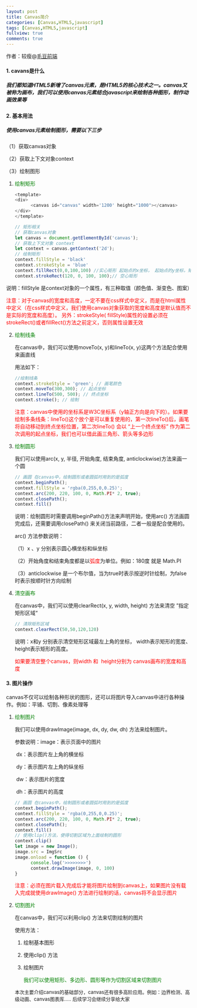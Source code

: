 ```yaml
---
layout: post
title: Canvas简介
categories: [Canvas,HTML5,javascript]
tags: [Canvas,HTML5,javascript]
fullview: true
comments: true
---
```


作者：较瘦@[毛豆前端](https://maodoufe.github.io/)

#### 1. cavans是什么

##### 我们都知道HTML5新增了canvas元素，是HTML5的核心技术之一。canvas又被称为画布，我们可以使用canvas元素结合javascript来绘制各种图形，制作动画效果等

#### 2. 基本用法

##### 使用canvas元素绘制图形，需要以下三步

（1）获取canvas对象

（2）获取上下文对象context

（3）绘制图形

1. <font color=green>绘制矩形</font>
      ```javascript
      <template>
      <div>
            <canvas id="canvas" width='1200' height="1000"></canvas>
      </div>
      </template>
      ```
      ```javascript
      // 矩形相关
      // 获取canvas对象
      let canvas = document.getElementById('canvas'); 
      // 获取上下文对象 context
      let context = canvas.getContext('2d');
      // 绘制矩形
      context.fillStyle = 'black'
      context.strokeStyle = 'blue'
      context.fillRect(0,0,100,100) //实心矩形 起始点的x坐标， 起始点的y坐标，矩形的宽，矩形的搞
      context.strokeRect(120, 0, 100, 100);// 空心矩形

      ```
      
说明：fillStyle 是context对象的一个属性，有三种取值（颜色值、渐变色、图案）

<font color=red>注意：对于canvas的宽度和高度，一定不要在css样式中定义，而是在html属性中定义（在css样式中定义，我们使用canvas对象获取的宽度和高度是默认值而不是实际的宽度和高度）。
另外：strokeStyle( fillStyle)属性的设置必须在strokeRect()或者fillRect()方法之前定义，否则属性设置无效</font>

2. <font color=green>绘制线条</font>

   在canvas中，我们可以使用moveTo(x, y)和lineTo(x, y)这两个方法配合使用来画直线

   用法如下：
      ```javascript
      //绘制线条
      context.strokeStyle = 'green'; // 画笔颜色
      context.moveTo(300,300); // 起点坐标
      context.lineTo(500, 500); // 终点坐标
      context.stroke(); // 绘制
      ```

     

   <font color=red>注意：canvas中使用的坐标系是W3C坐标系（y轴正方向是向下的）。如果要绘制多条线条：lineTo()这个放个是可以重复使用的，第一次lineTo()后，画笔将自动移动到终点坐标位置，第二次lineTo() 会以 “上一个终点坐标” 作为第二次调用的起点坐标，我们也可以借此画三角形、箭头等多边形</font>

3. <font color=green>绘制圆形</font>

   我们可以使用arc(x, y, 半径, 开始角度, 结束角度, anticlockwise)方法来画一个圆

      ```javascript
      // 画圆 在canvas中，绘制圆形或者圆弧时用到的是弧度
      context.beginPath();
      context.fillStyle = 'rgba(0,255,0,0.25)';
      context.arc(200, 220, 100, 0, Math.PI* 2, true);
      context.closePath();
      context.fill()
      ```
      

   说明：绘制圆形时需要调用beginPath()方法来声明开始，使用arc() 方法画圆完成后，还需要调用closePath() 来关闭当前路径，二者一般是配合使用的。

   arc() 方法参数说明：

   （1）x 、y 分别表示圆心横坐标和纵坐标

   （2）开始角度和结束角度都是以<font color=red>弧度</font>为单位。例如：180度 就是 Math.PI

   （3）anticlockwise 是一个布尔值，当为true时表示按逆时针绘制，为false时表示按顺时针方向绘制

4. <font color=green>清空画布</font>

   在canvas中，我们可以使用clearRect(x, y, width, height) 方法来清空 ”指定矩形区域“
      ```javascript
      // 清除矩形区域
      context.clearRect(50,50,120,120)

      ```

   说明：x和y 分别表示清空矩形区域最左上角的坐标， width表示矩形的宽度、height表示矩形的高度。

   <font color=red>如果要清空整个canvas，则width 和  height分别为 canvas画布的宽度和高度</font>

#### 3.  图片操作  

 canvas不仅可以绘制各种形状的图形，还可以将图片导入canvas中进行各种操作。例如：平铺、切割、像素处理等

1. <font color=green>绘制图片</font>

   我们可以使用drawImage(image, dx, dy, dw, dh) 方法来绘制图片。

   参数说明：image：表示页面中的图片

   ​		   dx：表示图片左上角的横坐标

   ​		   dy：表示图片左上角的纵坐标

   ​		  dw：表示图片的宽度

   ​		  dh：表示图片的高度

      ```javascript
      // 画圆 在canvas中，绘制圆形或者圆弧时用到的是弧度
      context.beginPath();
      context.fillStyle = 'rgba(0,255,0,0.25)';
      context.arc(200, 220, 100, 0, Math.PI* 2, true);
      context.closePath();
      context.fill()
      // 使用clip()方法，使得切割区域为上面绘制的圆形
      context.clip()
      let image = new Image();
      image.src = ImgSrc
      image.onload = function () {
            console.log('>>>>>>>>')
            context.drawImage(image, 0, 100)
      }
      ```

   <font color=red>注意：必须在图片载入完成后才能将图片绘制到canvas上，如果图片没有载入完成就使用drawImage() 方法进行绘制的话，canvas将不会显示图片</font>

   

2. <font color=green>切割图片</font>

   在canvas中，我们可以利用clip() 方法来切割绘制的图片

   使用方法：

   1. 绘制基本图形

   2. 使用clip() 方法

   3. 绘制图片

      <font color=green>我们可以使用矩形、多边形、圆形等作为切割区域来切割图片</font>

      

   <font size=2>本次主要介绍canvas的基础部分，canvas还有很多高阶应用。例如：边界检测、高级动画、canvas图表库..... 后续学习会继续分享给大家</font>